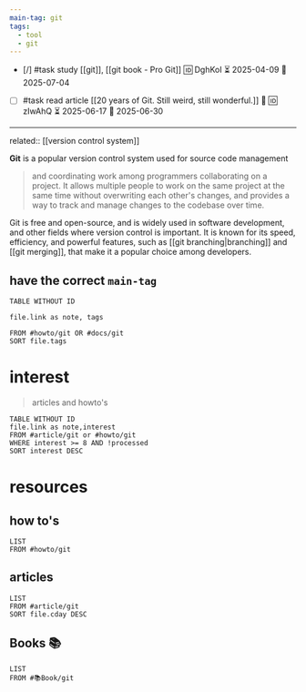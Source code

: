 ```yaml
---
main-tag: git
tags:
  - tool
  - git
---
```

- [/] #task study [[git]], [[git book - Pro Git]] 🆔 DghKoI ⏳ 2025-04-09 📅 2025-07-04
- [ ] #task read article [[20 years of Git. Still weird, still wonderful.]] 📰 🆔 zIwAhQ ⏳ 2025-06-17 📅 2025-06-30
___
related:: [[version control system]]
>
**Git** is a popular version control system used for  source code management
>  and coordinating work among programmers collaborating on a project.
  It allows multiple people to work on the same project at the same time without
 overwriting each other's changes, and provides a way to track and manage
 changes to the codebase over time.

Git is free and open-source, and is widely used in software development, and other fields  where version control is important.
It is known for its speed, efficiency, and powerful features, such as [[git branching|branching]]
  and [[git merging]], that make it a popular choice among developers.

## have the correct `main-tag`

```dataview
TABLE WITHOUT ID

file.link as note, tags

FROM #howto/git OR #docs/git
SORT file.tags
```

# interest
> articles and howto's

```dataview
TABLE WITHOUT ID
file.link as note,interest
FROM #article/git or #howto/git
WHERE interest >= 8 AND !processed
SORT interest DESC
```
# resources

## how to's

```dataview
LIST
FROM #howto/git
```

## articles

```dataview
LIST
FROM #article/git
SORT file.cday DESC
```

## Books 📚

```dataview
LIST
FROM #📚Book/git
```
